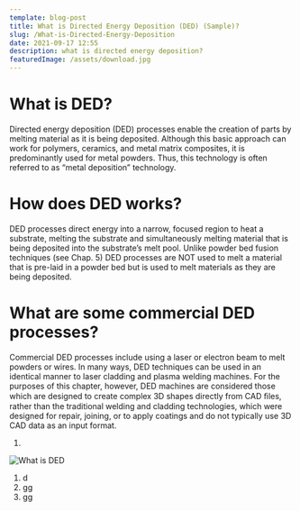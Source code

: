 ```yaml
---
template: blog-post
title: What is Directed Energy Deposition (DED) (Sample)?
slug: /What-is-Directed-Energy-Deposition
date: 2021-09-17 12:55
description: what is directed energy deposition?
featuredImage: /assets/download.jpg
---
```

# What is DED?

Directed energy deposition (DED) processes enable the creation of parts by melting material as it is being deposited. Although this basic approach can work for polymers, ceramics, and metal matrix composites, it is predominantly used for metal powders. Thus, this technology is often referred to as “metal deposition” technology.

# How does DED works?

DED processes direct energy into a narrow, focused region to heat a substrate, melting the substrate and simultaneously melting material that is being deposited into the substrate’s melt pool. Unlike powder bed fusion techniques (see Chap. 5) DED processes are NOT used to melt a material that is pre-laid in a powder bed but is used to melt materials as they are being deposited.

# What are some commercial DED processes?

Commercial DED processes include using a laser or electron beam to melt powders or wires. In many ways, DED techniques can be used in an identical manner to laser cladding and plasma welding machines. For the purposes of this chapter, however, DED machines are considered those which are designed to create complex 3D shapes directly from CAD ﬁles, rather than the traditional welding and cladding technologies, which were designed for repair, joining, or to apply coatings and do not typically use 3D CAD data as an input format.

1.

![What is DED](https://eklemeliimalat.net/wp-content/uploads/2020/02/Powder-DED-diagram.png "DED Process?")

1. d
2. gg
3. gg[](https://www.youtube.com/watch?v=u8EZ4ArCmHA&ab_channel=SGPLabs)[](https://www.youtube.com/watch?v=u8EZ4ArCmHA&ab_channel=SGPLabs)